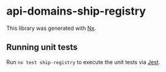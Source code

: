 # api-domains-ship-registry

This library was generated with [Nx](https://nx.dev).

## Running unit tests

Run `nx test ship-registry` to execute the unit tests via [Jest](https://jestjs.io).
